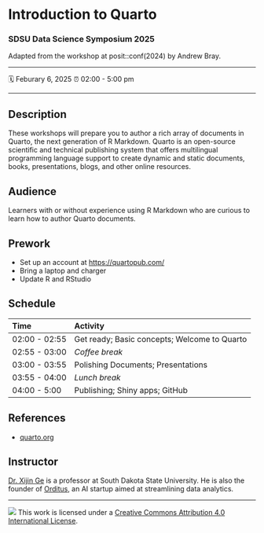 Introduction to Quarto
================

### SDSU Data Science Symposium 2025

Adapted from the workshop at posit::conf(2024)   by Andrew Bray.

-----

:spiral_calendar: Feburary 6, 2025 
:alarm_clock:     02:00 - 5:00 pm


-----

## Description

These workshops will prepare you to author a rich array of documents in Quarto, the next generation of R Markdown. Quarto is an open-source scientific and technical publishing system that offers multilingual programming language support to create dynamic and static documents, books, presentations, blogs, and other online resources.

## Audience

Learners with or without experience using R Markdown who are curious to learn how to author Quarto documents.

## Prework

- Set up an account at https://quartopub.com/
- Bring a laptop and charger
- Update R and RStudio



## Schedule

| Time          | Activity         |
| :------------ | :--------------- |
| 02:00 - 02:55 | Get ready; Basic concepts; Welcome to Quarto        |
| 02:55 - 03:00 | *Coffee break*   |
| 03:00 - 03:55 | Polishing Documents; Presentations        |
| 03:55 - 04:00 | *Lunch break*    |
| 04:00 - 5:00 | Publishing; Shiny apps; GitHub        |


## References

- [quarto.org](https://quarto.org/)


## Instructor

[Dr. Xijin Ge](https://www.sdstate.edu/directory/xijin-ge) is a professor at South Dakota State University. He is also the founder of [Orditus](https://orditus.com), an AI startup aimed at streamlining  data analytics.

-----

![](https://i.creativecommons.org/l/by/4.0/88x31.png) This work is
licensed under a [Creative Commons Attribution 4.0 International
License](https://creativecommons.org/licenses/by/4.0/).
